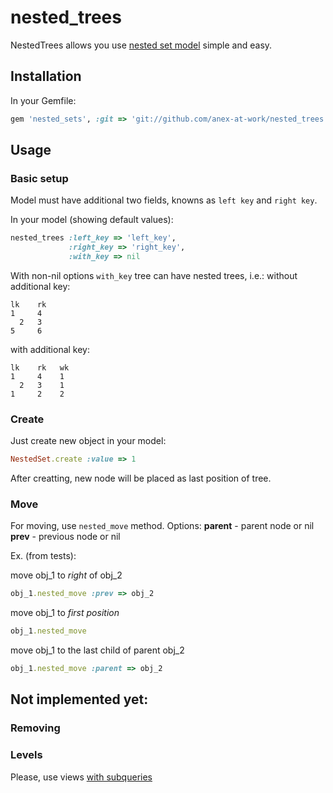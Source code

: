 # nested_trees

NestedTrees allows you use [nested set model](http://en.wikipedia.org/wiki/Nested_set_model) simple and easy.

## Installation

In your Gemfile:

```ruby
gem 'nested_sets', :git => 'git://github.com/anex-at-work/nested_trees.git'
```

## Usage

### Basic setup

Model must have additional two fields, knowns as `left key` and `right key`. 

In your model (showing default values):
```ruby
nested_trees :left_key => 'left_key',
             :right_key => 'right_key',
             :with_key => nil
```

With non-nil options `with_key` tree can have nested trees, i.e.:
without additional key:
```
lk    rk
1     4
  2   3
5     6
```

with additional key:
```
lk    rk   wk
1     4    1
  2   3    1
1     2    2
```

### Create

Just create new object in your model:
```ruby
NestedSet.create :value => 1
```

After creatting, new node will be placed as last position of tree.

### Move

For moving, use `nested_move` method.
Options:
**parent** - parent node or nil
**prev** - previous node or nil

Ex. (from tests):

move obj_1 to _right_ of obj_2
```ruby
obj_1.nested_move :prev => obj_2
```

move obj_1 to _first position_
```ruby
obj_1.nested_move
```

move obj_1 to the last child of parent obj_2
```ruby
obj_1.nested_move :parent => obj_2
``` 

## Not implemented yet:

### Removing

### Levels

Please, use views [with subqueries](http://en.wikipedia.org/wiki/Nested_set_model#Variations) 